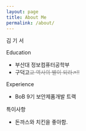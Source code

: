 ```yaml
---
layout: page
title: About Me
permalink: /about/
---
```


김 기 서

Education
- 부산대 정보컴퓨터공학부
- 구덕고<span style="color:gray"><del>교 역사의 별이 되라↗!!</del></span>

Experience
- BoB 9기 보안제품개발 트랙

특이사항
- 돈까스와 치킨을 좋아함.
